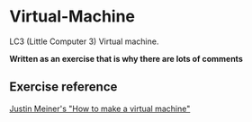 # Virtual-Machine
LC3 (Little Computer 3) Virtual machine.

**Written as an exercise that is why there are lots of comments**

## Exercise reference
[Justin Meiner's "How to make a virtual machine"](https://justinmeiners.github.io/lc3-vm/index.html)

